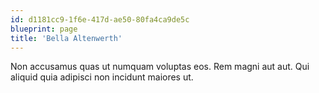 ```yaml
---
id: d1181cc9-1f6e-417d-ae50-80fa4ca9de5c
blueprint: page
title: 'Bella Altenwerth'
---
```

Non accusamus quas ut numquam voluptas eos. Rem magni aut aut. Qui aliquid quia adipisci non incidunt maiores ut.